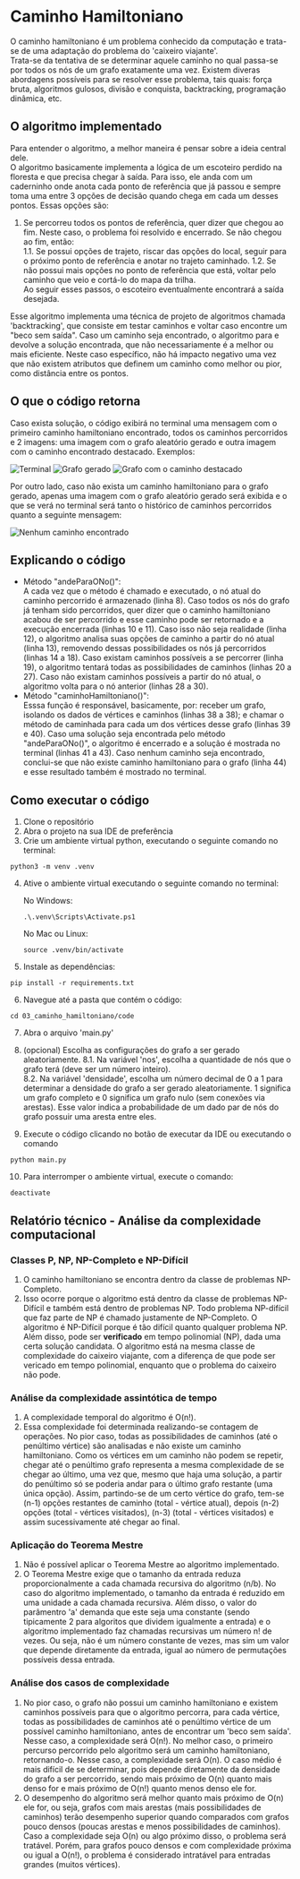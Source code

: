 # Caminho Hamiltoniano
O caminho hamiltoniano é um problema conhecido da computação e trata-se de uma adaptação do problema do 'caixeiro viajante'.  
Trata-se da tentativa de se determinar aquele caminho no qual passa-se por todos os nós de um grafo exatamente uma vez.
Existem diveras abordagens possíveis para se resolver esse problema, tais quais: força bruta, algoritmos gulosos, divisão e conquista, backtracking, programação dinâmica, etc.

## O algoritmo implementado
Para entender o algoritmo, a melhor maneira é pensar sobre a ideia central dele.   
O algoritmo basicamente implementa a lógica de um escoteiro perdido na floresta e que precisa chegar à saída. Para isso, ele anda com um caderninho onde anota cada ponto de referência que já passou e sempre toma uma entre 3 opções de decisão quando chega em cada um desses pontos. Essas opções são:
1. Se percorreu todos os pontos de referência, quer dizer que chegou ao fim. Neste caso, o problema foi resolvido e encerrado. Se não chegou ao fim, então:   
    1.1. Se possui opções de trajeto, riscar das opções do local, seguir para o próximo ponto de referência e anotar no trajeto caminhado.
    1.2. Se não possui mais opções no ponto de referência que está, voltar pelo caminho que veio e cortá-lo do mapa da trilha.   
Ao seguir esses passos, o escoteiro eventualmente encontrará a saída desejada.    

Esse algoritmo implementa uma técnica de projeto de algoritmos chamada 'backtracking', que consiste em testar caminhos e voltar caso encontre um "beco sem saída". Caso um caminho seja encontrado, o algoritmo para e devolve a solução encontrada, que não necessariamente é a melhor ou mais eficiente. Neste caso específico, não há impacto negativo uma vez que não existem atributos que definem um caminho como melhor ou pior, como distância entre os pontos.

## O que o código retorna
Caso exista solução, o código exibirá no terminal uma mensagem com o primeiro caminho hamiltoniano encontrado, todos os caminhos percorridos e 2 imagens: uma imagem com o grafo aleatório gerado e outra imagem com o caminho encontrado destacado. Exemplos:    

![Terminal](assets/terminal_caminho_encontrado.png)
![Grafo gerado](assets/grafo_exemplo_01.png)
![Grafo com o caminho destacado](assets/grafo_exemplo_02.png)

Por outro lado, caso não exista um caminho hamiltoniano para o grafo gerado, apenas uma imagem com o grafo aleatório gerado será exibida e o que se verá no terminal será tanto o histórico de caminhos percorridos quanto a seguinte mensagem:

![Nenhum caminho encontrado](assets/terminal_caminho_nao_encontrado.png)

## Explicando o código
* Método "andeParaONo()":    
    A cada vez que o método é chamado e executado, o nó atual do caminho percorrido é armazenado (linha 8). Caso todos os nós do grafo já tenham sido percorridos, quer dizer que o caminho hamiltoniano acabou de ser percorrido e esse caminho pode ser retornado e a execução encerrada (linhas 10 e 11). Caso isso não seja realidade (linha 12), o algoritmo analisa suas opções de caminho a partir do nó atual (linha 13), removendo dessas possibilidades os nós já percorridos (linhas 14 a 18). Caso existam caminhos possíveis a se percorrer (linha 19), o algoritmo tentará todas as possibilidades de caminhos (linhas 20 a 27). Caso não existam caminhos possíveis a partir do nó atual, o algoritmo volta para o nó anterior (linhas 28 a 30).
* Método "caminhoHamiltoniano()":    
    Esssa função é responsável, basicamente, por: receber um grafo, isolando os dados de vértices e caminhos (linhas 38 a 38); e chamar o método de caminhada para cada um dos vértices desse grafo (linhas 39 e 40). Caso uma solução seja encontrada pelo método "andeParaONo()", o algoritmo é encerrado e a solução é mostrada no terminal (linhas 41 a 43). Caso nenhum caminho seja encontrado, conclui-se que não existe caminho hamiltoniano para o grafo (linha 44) e esse resultado também é mostrado no terminal. 

## Como executar o código
1. Clone o repositório
2. Abra o projeto na sua IDE de preferência
3. Crie um ambiente virtual python, executando o seguinte comando no terminal:   
```
python3 -m venv .venv
```
4. Ative o ambiente virtual executando o seguinte comando no terminal:    
    
    No Windows:
    ```
    .\.venv\Scripts\Activate.ps1
    ```
    No Mac ou Linux:
    ```
    source .venv/bin/activate
    ```
5. Instale as dependências:   
```
pip install -r requirements.txt
```
6. Navegue até a pasta que contém o código:   
```
cd 03_caminho_hamiltoniano/code
```
7. Abra o arquivo 'main.py'
8. (opcional) Escolha as configurações do grafo a ser gerado aleatoriamente. 
    8.1. Na variável 'nos', escolha a quantidade de nós que o grafo terá (deve ser um número inteiro).   
    8.2. Na variável 'densidade', escolha um número decimal de 0 a 1 para determinar a densidade do grafo a ser gerado aleatoriamente. 1 significa um grafo completo e 0 significa um grafo nulo (sem conexões via arestas). Esse valor indica a probabilidade de um dado par de nós do grafo possuir uma aresta entre eles.

9. Execute o código clicando no botão de executar da IDE ou executando o comando    
```
python main.py
```
10. Para interromper o ambiente virtual, execute o comando:
```
deactivate
```

## Relatório técnico - Análise da complexidade computacional
### Classes P, NP, NP-Completo e NP-Difícil
1. O caminho hamiltoniano se encontra dentro da classe de problemas NP-Completo.
2. Isso ocorre porque o algoritmo está dentro da classe de problemas NP-Difícil e também está dentro de problemas NP. Todo problema NP-difícil que faz parte de NP é chamado justamente de NP-Completo. O algoritmo é NP-Difícil porque é tão difícil quanto qualquer problema NP. Além disso, pode ser **verificado** em tempo polinomial (NP), dada uma certa solução candidata. O algoritmo está na mesma classe de complexidade do caixeiro viajante, com a diferença de que pode ser vericado em tempo polinomial, enquanto que o problema do caixeiro não pode.
### Análise da complexidade assintótica de tempo
1. A complexidade temporal do algoritmo é O(n!).
2. Essa complexidade foi determinada realizando-se contagem de operações. No pior caso, todas as possibilidades de caminhos (até o penúltimo vértice) são analisadas e não existe um caminho hamiltoniano. Como os vértices em um caminho não podem se repetir, chegar até o penúltimo grafo representa a mesma complexidade de se chegar ao último, uma vez que, mesmo que haja uma solução, a partir do penúltimo só se poderia andar para o último grafo restante (uma única opção). Assim, partindo-se de um certo vértice do grafo, tem-se (n-1) opções restantes de caminho (total - vértice atual), depois (n-2) opções (total - vértices visitados), (n-3) (total - vértices visitados) e assim sucessivamente até chegar ao final.
### Aplicação do Teorema Mestre
1. Não é possível aplicar o Teorema Mestre ao algoritmo implementado.
2. O Teorema Mestre exige que o tamanho da entrada reduza proporcionalmente a cada chamada recursiva do algoritmo (n/b). No caso do algoritmo implementado, o tamanho da entrada é reduzido em uma unidade a cada chamada recursiva. Além disso, o valor do parâmentro 'a' demanda que este seja uma constante (sendo tipicamente 2 para algoritos que dividem igualmente a entrada) e o algoritmo implementado faz chamadas recursivas um número n! de vezes. Ou seja, não é um número constante de vezes, mas sim um valor que depende diretamente da entrada, igual ao número de permutações possíveis dessa entrada.
### Análise dos casos de complexidade
1. No pior caso, o grafo não possui um caminho hamiltoniano e existem caminhos possíveis para que o algoritmo percorra, para cada vértice, todas as possibilidades de caminhos até o penúltimo vértice de um possível caminho hamiltoniano, antes de encontrar um 'beco sem saída'. Nesse caso, a complexidade será O(n!). No melhor caso, o primeiro percurso percorrido pelo algoritmo será um caminho hamiltoniano, retornando-o. Nesse caso, a complexidade será O(n). O caso médio é mais difícil de se determinar, pois depende diretamente da densidade do grafo a ser percorrido, sendo mais próximo de O(n) quanto mais denso for e mais próximo de O(n!) quanto menos denso ele for.
2. O desempenho do algoritmo será melhor quanto mais próximo de O(n) ele for, ou seja, grafos com mais arestas (mais possibilidades de caminhos) terão desempenho superior quando comparados com grafos pouco densos (poucas arestas e menos possibilidades de caminhos). Caso a complexidade seja O(n) ou algo próximo disso, o problema será tratável. Porém, para grafos pouco densos e com complexidade próxima ou igual a O(n!), o problema é considerado intratável para entradas grandes (muitos vértices).